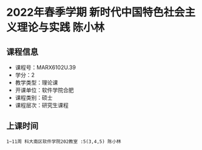 # 2022年春季学期 新时代中国特色社会主义理论与实践 陈小林






## 课程信息

- 课程号：MARX6102U.39
- 学分：2
- 教学类型：理论课
- 开课单位：软件学院合肥
- 课程类别：硕士
- 课程层次：研究生课程

## 上课时间

```
1~11周 科大南区软件学院202教室 :5(3,4,5) 陈小林
```

